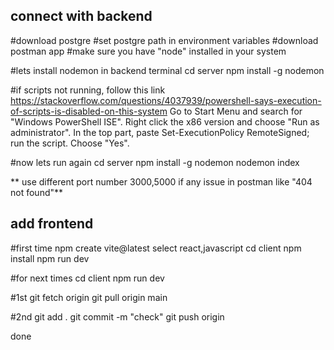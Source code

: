 connect with backend
--------------------
#download postgre
#set postgre path in environment variables
#download postman app
#make sure you have "node" installed in your system

#lets install nodemon in backend terminal
cd server
npm install -g nodemon 

#if scripts not running, follow this link
https://stackoverflow.com/questions/4037939/powershell-says-execution-of-scripts-is-disabled-on-this-system
Go to Start Menu and search for "Windows PowerShell ISE".
Right click the x86 version and choose "Run as administrator".
In the top part, paste Set-ExecutionPolicy RemoteSigned; run the script. Choose "Yes".

#now lets run again
cd server
npm install -g nodemon
nodemon index

** use different port number 3000,5000 if any issue in postman like "404 not found"**



add frontend
-----------
#first time
npm create vite@latest
select react,javascript
cd client
npm install
npm run dev

#for next times
cd client
npm run dev



#1st
git fetch origin
git pull origin main

#2nd
git add .
git commit -m "check"
git push origin

done